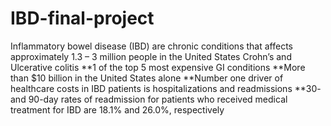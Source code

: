 # IBD-final-project

Inflammatory bowel disease (IBD) are chronic conditions that affects approximately 1.3 – 3 million people in the United States
Crohn’s and Ulcerative colitis
**1 of the top 5 most expensive GI conditions
**More than $10 billion in the United States alone
**Number one driver of healthcare costs in IBD patients is hospitalizations and readmissions
**30- and 90-day rates of readmission for patients who received medical treatment for IBD are 18.1% and 26.0%, respectively

